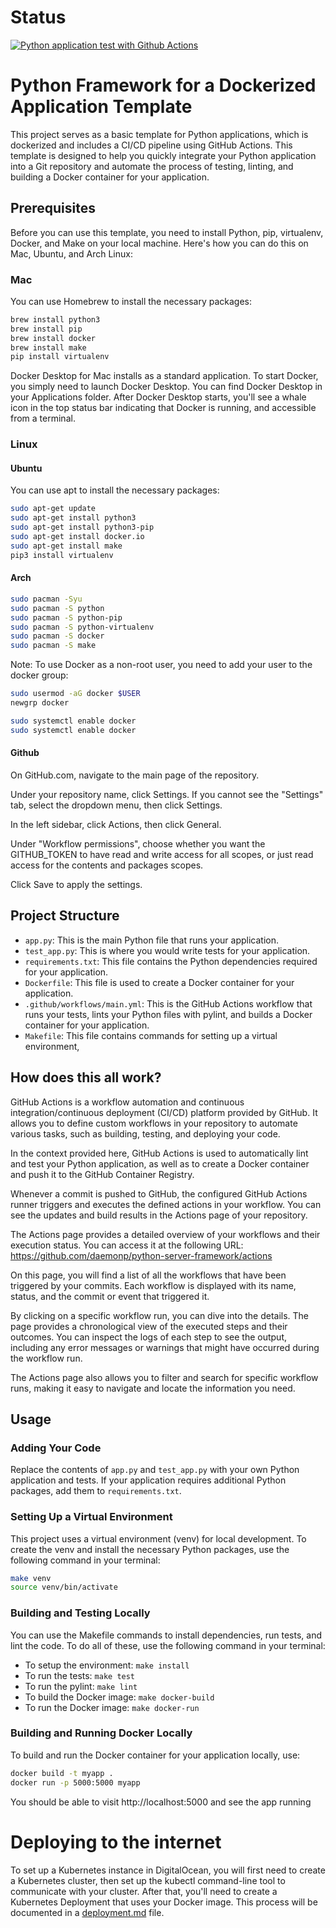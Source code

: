 # Status

[![Python application test with Github 
Actions](https://github.com/daemonp/python-server-framework/actions/workflows/main.yml/badge.svg)](https://github.com/daemonp/python-server-framework/actions/workflows/main.yml)

# Python Framework for a Dockerized Application Template

This project serves as a basic template for Python applications, which is 
dockerized and includes a CI/CD pipeline using GitHub Actions. This template is 
designed to help you quickly integrate your Python application into a Git 
repository and automate the process of testing, linting, and building a Docker 
container for your application.

## Prerequisites

Before you can use this template, you need to install Python, pip, virtualenv, Docker, and Make on your local machine. Here's how you can do this on Mac, Ubuntu, and Arch Linux:

### Mac

You can use Homebrew to install the necessary packages:

```bash
brew install python3
brew install pip
brew install docker
brew install make
pip install virtualenv
```

Docker Desktop for Mac installs as a standard application. To start 
Docker, you simply need to launch Docker Desktop. You can find 
Docker Desktop in your Applications folder. After Docker Desktop 
starts, you'll see a whale icon in the top status bar indicating 
that Docker is running, and accessible from a terminal.

### Linux

#### Ubuntu
You can use apt to install the necessary packages:
```bash
sudo apt-get update
sudo apt-get install python3
sudo apt-get install python3-pip
sudo apt-get install docker.io
sudo apt-get install make
pip3 install virtualenv
```


#### Arch
```bash
sudo pacman -Syu
sudo pacman -S python
sudo pacman -S python-pip
sudo pacman -S python-virtualenv
sudo pacman -S docker
sudo pacman -S make
```

Note: To use Docker as a non-root user, you need to add your user 
to the docker group:

```bash
sudo usermod -aG docker $USER
newgrp docker
```

```bash
sudo systemctl enable docker
sudo systemctl enable docker
```
#### Github 

On GitHub.com, navigate to the main page of the repository.

Under your repository name, click  Settings. If you cannot see the 
"Settings" tab, select the dropdown menu, then click Settings.

In the left sidebar, click  Actions, then click General.

Under "Workflow permissions", choose whether you want the GITHUB_TOKEN to have read and write access for all scopes, or just read access for the contents and packages scopes.

Click Save to apply the settings.


## Project Structure

- `app.py`: This is the main Python file that runs your application.
- `test_app.py`: This is where you would write tests for your application.
- `requirements.txt`: This file contains the Python dependencies required for your application.
- `Dockerfile`: This file is used to create a Docker container for your application.
- `.github/workflows/main.yml`: This is the GitHub Actions workflow that runs your tests, lints your Python files with pylint, and builds a Docker container for your application.
- `Makefile`: This file contains commands for setting up a virtual environment, 

## How does this all work?

GitHub Actions is a workflow automation and continuous integration/continuous 
deployment (CI/CD) platform provided by GitHub. It allows you to define custom 
workflows in your repository to automate various tasks, such as building, 
testing, and deploying your code.

In the context provided here, GitHub Actions is used to automatically lint and 
test your Python application, as well as to create a Docker container and push 
it to the GitHub Container Registry.

Whenever a commit is pushed to GitHub, the configured GitHub Actions runner 
triggers and executes the defined actions in your workflow. You can see the 
updates and build results in the Actions page of your repository.

The Actions page provides a detailed overview of your workflows and their 
execution status. You can access it at the following URL: 
https://github.com/daemonp/python-server-framework/actions

On this page, you will find a list of all the workflows that have been 
triggered by your commits. Each workflow is displayed with its name, status, 
and the commit or event that triggered it.

By clicking on a specific workflow run, you can dive into the details. The page 
provides a chronological view of the executed steps and their outcomes. You can 
inspect the logs of each step to see the output, including any error messages 
or warnings that might have occurred during the workflow run.

The Actions page also allows you to filter and search for specific workflow 
runs, making it easy to navigate and locate the information you need.

## Usage

### Adding Your Code

Replace the contents of `app.py` and `test_app.py` with your own Python 
application and tests. If your application requires additional Python packages, 
add them to `requirements.txt`.

### Setting Up a Virtual Environment

This project uses a virtual environment (venv) for local development. To create 
the venv and install the necessary Python packages, use the following command 
in your terminal:

```bash
make venv
source venv/bin/activate
```

### Building and Testing Locally

You can use the Makefile commands to install dependencies, run tests, and lint 
the code. To do all of these, use the following command in your terminal:

* To setup the environment: `make install`
* To run the tests: `make test`
* To run the pylint: `make lint`
* To build the Docker image: `make docker-build`
* To run the Docker image: `make docker-run`

### Building and Running Docker Locally

To build and run the Docker container for your application locally, use:

```bash
docker build -t myapp .
docker run -p 5000:5000 myapp
```
You should be able to visit http://localhost:5000 and see the app running


# Deploying to the internet

To set up a Kubernetes instance in DigitalOcean, you will first 
need to create a Kubernetes cluster, then set up the kubectl 
command-line tool to communicate with your cluster. After that, 
you'll need to create a Kubernetes Deployment that uses your Docker 
image. This process will be documented in a 
[deployment.md](deployment.md) file.


